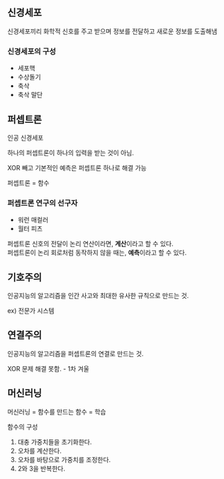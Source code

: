 ## 신경세포

신경세포끼리 화학적 신호를 주고 받으며 정보를 전달하고 새로운 정보를 도출해냄

### 신경세포의 구성
- 세포핵
- 수상돌기
- 축삭
- 축삭 말단

## 퍼셉트론
인공 신경세포

하나의 퍼셉트론이 하나의 입력을 받는 것이 아님.

XOR 빼고 기본적인 예측은 퍼셉트론 하나로 해결 가능

퍼셉트론 = 함수

### 퍼셉트론 연구의 선구자
- 워런 매컬러
- 월터 피츠

퍼셉트론 신호의 전달이 논리 연산이라면, **계산**이라고 할 수 있다.   
퍼셉트론이 논리 회로처럼 동작하지 않을 때는, **예측**이라고 할 수 있다.   

## 기호주의

인공지능의 알고리즘을 인간 사고와 최대한 유사한 규칙으로 만드는 것.

ex) 전문가 시스템

## 연결주의

인공지능의 알고리즘을 퍼셉트론의 연결로 만드는 것.

XOR 문제 해결 못함. - 1차 겨울

## 머신러닝

머신러닝 = 함수를 만드는 함수 = 학습

함수의 구성
1. 대충 가중치들을 초기화한다.
2. 오차를 계산한다.
3. 오차를 바탕으로 가중치를 조정한다.
4. 2와 3을 반복한다.

